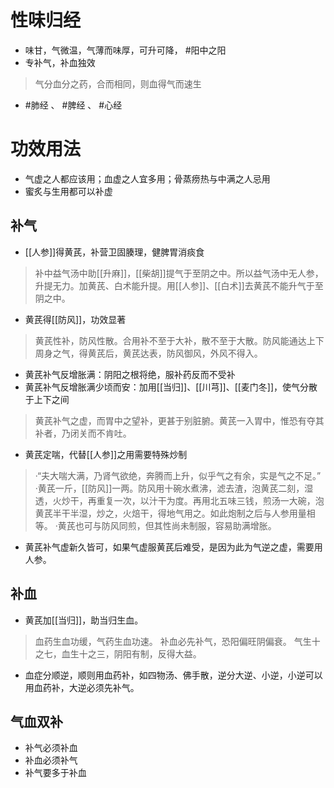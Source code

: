 # 性味归经
- 味甘，气微温，气薄而味厚，可升可降， #阳中之阳
- 专补气，补血独效
>气分血分之药，合而相同，则血得气而速生
-  #肺经 、 #脾经 、 #心经 
# 功效用法
- 气虚之人都应该用；血虚之人宜多用；骨蒸痨热与中满之人忌用
- 蜜炙与生用都可以补虚
## 补气
- [[人参]]得黄芪，补营卫固腠理，健脾胃消痰食
>补中益气汤中助[[升麻]]，[[柴胡]]提气于至阴之中。所以益气汤中无人参，升提无力。加黄芪、白术能升提。用[[人参]]、[[白术]]去黄芪不能升气于至阴之中。
- 黄芪得[[防风]]，功效显著
>黄芪性补，防风性散。合用补不至于大补，散不至于大散。防风能通达上下周身之气，得黄芪后，黄芪达表，防风御风，外风不得入。
- 黄芪补气反增胀满：阴阳之根将绝，服补药反而不受补
- 黄芪补气反增胀满少顷而安：加用[[当归]]、[[川芎]]、[[麦门冬]]，使气分散于上下之间
>黄芪补气之虚，而胃中之望补，更甚于别脏腑。黄芪一入胃中，惟恐有夺其补者，乃闭关而不肯吐。
- 黄芪定喘，代替[[人参]]之用需要特殊炒制
>·“夫大喘大满，乃肾气欲绝，奔腾而上升，似乎气之有余，实是气之不足。”
>·黄芪一斤，[[防风]]一两。防风用十碗水煮沸，滤去渣，泡黄芪二刻，湿透，火炒干，再重复一次，以汁干为度。再用北五味三钱，煎汤一大碗，泡黄芪半干半湿，炒之，火焙干，得地气用之。如此炮制之后与人参用量相等。
>·黄芪也可与防风同煎，但其性尚未制服，容易助满增胀。
- 黄芪补气虚新久皆可，如果气虚服黄芪后难受，是因为此为气逆之虚，需要用人参。
## 补血
- 黄芪加[[当归]]，助当归生血。
>血药生血功缓，气药生血功速。
>补血必先补气，恐阳偏旺阴偏衰。
>气生十之七，血生十之三，阴阳有制，反得大益。
- 血症分顺逆，顺则用血药补，如四物汤、佛手散，逆分大逆、小逆，小逆可以用血药补，大逆必须先补气。
## 气血双补
- 补气必须补血
- 补血必须补气
- 补气要多于补血

